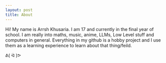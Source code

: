 ```yaml
---
layout: post
title: About
---
```


Hi! My name is Arrsh Khusaria. I am 17 and currently in the final year of school. I am really into maths, music, anime, LLMs, Low Level stuff and computers in general. Everything in my github is a hobby project and I use them as a learning experience to learn about that thing/feild.

ᕕ( ᐛ )ᕗ
